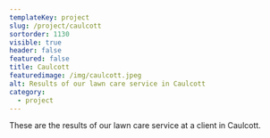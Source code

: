 ```yaml
---
templateKey: project
slug: /project/caulcott
sortorder: 1130
visible: true
header: false
featured: false
title: Caulcott
featuredimage: /img/caulcott.jpeg
alt: Results of our lawn care service in Caulcott
category:
  - project
---
```


These are the results of our lawn care service at a client in Caulcott.
